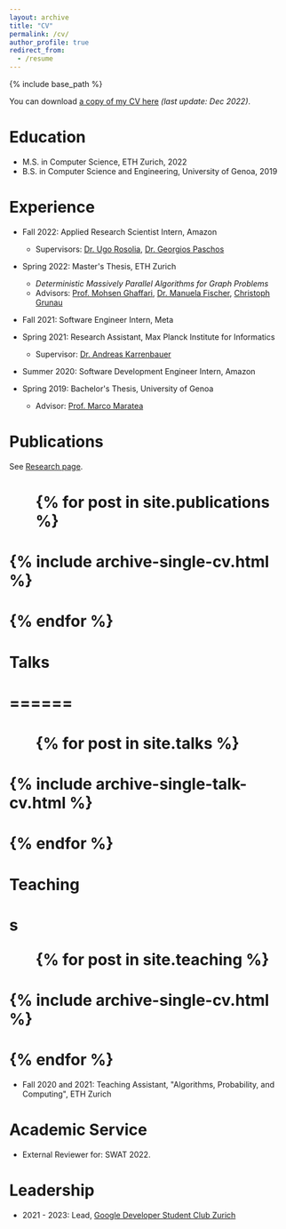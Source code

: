 ```yaml
---
layout: archive
title: "CV"
permalink: /cv/
author_profile: true
redirect_from:
  - /resume
---
```


{% include base_path %}

You can download <a href="https://JeffG22.github.io/files/jgiliberti_CV.pdf">a copy of my CV here</a> <i>(last update: Dec 2022)</i>.

Education
======
* M.S. in Computer Science, ETH Zurich, 2022
* B.S. in Computer Science and Engineering, University of Genoa, 2019


Experience
====== 
* Fall 2022: Applied Research Scientist Intern, Amazon
  * Supervisors: <a href="https://urosolia.github.io/">Dr. Ugo Rosolia</a>, <a href="https://scholar.google.com/citations?user=W_uLyhYAAAAJ&hl=en">Dr. Georgios Paschos</a>

* Spring 2022: Master's Thesis, ETH Zurich
  * *Deterministic Massively Parallel Algorithms for Graph Problems*
  * Advisors: <a href="http://people.csail.mit.edu/ghaffari/">Prof. Mohsen Ghaffari</a>, <a href="https://people.inf.ethz.ch/fiscmanu/">Dr. Manuela Fischer</a>, <a href="https://people.inf.ethz.ch/cgrunau/">Christoph Grunau</a>

* Fall 2021: Software Engineer Intern, Meta

* Spring 2021: Research Assistant, Max Planck Institute for Informatics
  * Supervisor: <a href="https://www.mpi-inf.mpg.de/departments/algorithms-complexity/research/combinatorial-optimization">Dr. Andreas Karrenbauer</a>

* Summer 2020: Software Development Engineer Intern, Amazon

* Spring 2019: Bachelor's Thesis, University of Genoa
  * Advisor: <a href="http://www.star.dist.unige.it/~marco/">Prof. Marco Maratea</a>
  
Publications
======
  See <a href="https://JeffG22.github.io/research">Research page</a>.
#  <ul>{% for post in site.publications %}
#    {% include archive-single-cv.html %}
#  {% endfor %}</ul>
#  
# Talks
# ======
#  <ul>{% for post in site.talks %}
#    {% include archive-single-talk-cv.html %}
#  {% endfor %}</ul> 
  
Teaching
======
#  s<ul>{% for post in site.teaching %}
#    {% include archive-single-cv.html %}
#  {% endfor %}</ul> 
  * Fall 2020 and 2021: Teaching Assistant, "Algorithms, Probability, and Computing", ETH Zurich
  
Academic Service 
======
* External Reviewer for: SWAT 2022.

Leadership
======
* 2021 - 2023: Lead, <a href="https://gdsc.community.dev/eth-zurich/">Google Developer Student Club Zurich</a>
